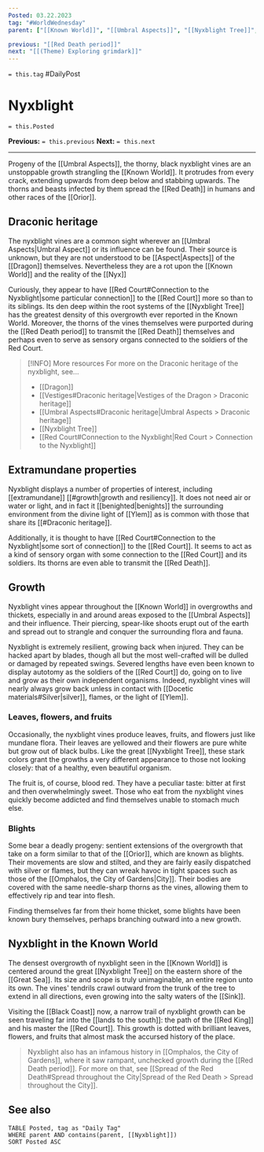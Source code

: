 ```yaml
---
Posted: 03.22.2023
tag: "#WorldWednesday"
parent: ["[[Known World]]", "[[Umbral Aspects]]", "[[Nyxblight Tree]]", "[[Red Death period]]", "[[Red Death period City of Gardens]]"]

previous: "[[Red Death period]]"
next: "[[(Theme) Exploring grimdark]]"
---
```

`= this.tag` #DailyPost 
# Nyxblight
`= this.Posted`

**Previous:** `= this.previous`
**Next:** `= this.next`

---

Progeny of the [[Umbral Aspects]], the thorny, black nyxblight vines are an unstoppable growth strangling the [[Known World]]. It protrudes from every crack, extending upwards from deep below and stabbing upwards. The thorns and beasts infected by them spread the [[Red Death]] in humans and other races of the [[Orior]].

## Draconic heritage

The nyxblight vines are a common sight wherever an [[Umbral Aspects|Umbral Aspect]] or its influence can be found. Their source is unknown, but they are not understood to be [[Aspect|Aspects]] of the [[Dragon]] themselves. Nevertheless they are a rot upon the [[Known World]] and the reality of the [[Nyx]]

Curiously, they appear to have [[Red Court#Connection to the Nyxblight|some particular connection]] to the [[Red Court]] more so than to its siblings. Its den deep within the root systems of the [[Nyxblight Tree]] has the greatest density of this overgrowth ever reported in the Known World. Moreover, the thorns of the vines themselves were purported during the [[Red Death period]] to transmit the [[Red Death]] themselves and perhaps even to serve as sensory organs connected to the soldiers of the Red Court.

> [!INFO] More resources
> For more on the Draconic heritage of the nyxblight, see...
> - [[Dragon]]
> - [[Vestiges#Draconic heritage|Vestiges of the Dragon > Draconic heritage]]
> - [[Umbral Aspects#Draconic heritage|Umbral Aspects > Draconic heritage]]
> - [[Nyxblight Tree]]
> - [[Red Court#Connection to the Nyxblight|Red Court > Connection to the Nyxblight]]

## Extramundane properties

Nyxblight displays a number of properties of interest, including [[extramundane]] [[#growth|growth and resiliency]]. It does not need air or water or light, and in fact it [[benighted|benights]] the surrounding environment from the divine light of [[Ylem]] as is common with those that share its [[#Draconic heritage]].

Additionally, it is thought to have [[Red Court#Connection to the Nyxblight|some sort of connection]] to the [[Red Court]]. It seems to act as a kind of sensory organ with some connection to the [[Red Court]] and its soldiers. Its thorns are even able to transmit the [[Red Death]].

## Growth

Nyxblight vines appear throughout the [[Known World]] in overgrowths and thickets, especially in and around areas exposed to the [[Umbral Aspects]] and their influence. Their piercing, spear-like shoots erupt out of the earth and spread out to strangle and conquer the surrounding flora and fauna.

Nyxblight is extremely resilient, growing back when injured. They can be hacked apart by blades, though all but the most well-crafted will be dulled or damaged by repeated swings. Severed lengths have even been known to display autotomy as the soldiers of the [[Red Court]] do, going on to live and grow as their own independent organisms. Indeed, nyxblight vines will nearly always grow back unless in contact with [[Docetic materials#Silver|silver]], flames, or the light of [[Ylem]].

### Leaves, flowers, and fruits

Occasionally, the nyxblight vines produce leaves, fruits, and flowers just like mundane flora. Their leaves are yellowed and their flowers are pure white but grow out of black bulbs. Like the great [[Nyxblight Tree]], these stark colors grant the growths a very different appearance to those not looking closely: that of a healthy, even beautiful organism.

The fruit is, of course, blood red. They have a peculiar taste: bitter at first and then overwhelmingly sweet. Those who eat from the nyxblight vines quickly become addicted and find themselves unable to stomach much else.

### Blights

Some bear a deadly progeny: sentient extensions of the overgrowth that take on a form similar to that of the [[Orior]], which are known as blights. Their movements are slow and stilted, and they are fairly easily dispatched with silver or flames, but they can wreak havoc in tight spaces such as those of the [[Omphalos, the City of Gardens|City]]. Their bodies are covered with the same needle-sharp thorns as the vines, allowing them to effectively rip and tear into flesh.

Finding themselves far from their home thicket, some blights have been known bury themselves, perhaps branching outward into a new growth.

## Nyxblight in the Known World

The densest overgrowth of nyxblight seen in the [[Known World]] is centered around the great [[Nyxblight Tree]] on the eastern shore of the [[Great Sea]]. Its size and scope is truly unimaginable, an entire region unto its own. The vines' tendrils crawl outward from the trunk of the tree to extend in all directions, even growing into the salty waters of the [[Sink]].

Visiting the [[Black Coast]] now, a narrow trail of nyxblight growth can be seen traveling far into the [[lands to the south]]: the path of the [[Red King]] and his master the [[Red Court]]. This growth is dotted with brilliant leaves, flowers, and fruits that almost mask the accursed history of the place.

> Nyxblight also has an infamous history in [[Omphalos, the City of Gardens]], where it saw rampant, unchecked growth during the [[Red Death period]]. For more on that, see [[Spread of the Red Death#Spread throughout the City|Spread of the Red Death > Spread throughout the City]].

## See also
```dataview
TABLE Posted, tag as "Daily Tag"
WHERE parent AND contains(parent, [[Nyxblight]])
SORT Posted ASC
```
